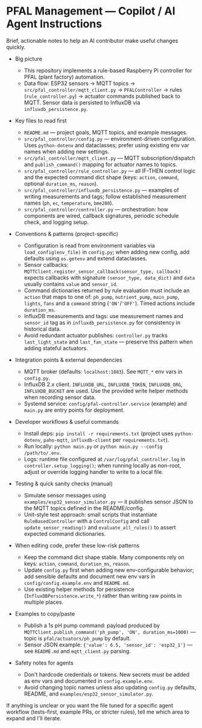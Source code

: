 <!--
Guidance for AI coding agents working on the PFAL Management System.
Focus: be immediately productive — understand architecture, key files, config, and common code patterns.
-->

# PFAL Management — Copilot / AI Agent Instructions

Brief, actionable notes to help an AI contributor make useful changes quickly.

- Big picture
  - This repository implements a rule-based Raspberry Pi controller for PFAL (plant factory) automation.
  - Data flow: ESP32 sensors -> MQTT topics -> `src/pfal_controller/mqtt_client.py` -> `PFALController` -> rules (`rule_controller.py`) -> actuator commands published back to MQTT. Sensor data is persisted to InfluxDB via `influxdb_persistence.py`.

- Key files to read first
  - `README.md` — project goals, MQTT topics, and example messages.
  - `src/pfal_controller/config.py` — environment-driven configuration. Uses `python-dotenv` and dataclasses; prefer using existing env var names when adding new settings.
  - `src/pfal_controller/mqtt_client.py` — MQTT subscription/dispatch and `publish_command()` mapping for actuator names to topics.
  - `src/pfal_controller/rule_controller.py` — all IF-THEN control logic and the expected command dict shape (keys: `action`, `command`, optional `duration_ms`, `reason`).
  - `src/pfal_controller/influxdb_persistence.py` — examples of writing measurements and tags; follow established measurement names (`ph`, `ec`, `temperature`, `bme280`).
  - `src/pfal_controller/controller.py` — orchestration: how components are wired, callback signatures, periodic schedule check, and logging setup.

- Conventions & patterns (project-specific)
  - Configuration is read from environment variables via `load_config(env_file)` in `config.py`; when adding new config, add defaults using `os.getenv` and extend dataclasses.
  - Sensor callbacks: `MQTTClient.register_sensor_callback(sensor_type, callback)` expects callbacks with signature `(sensor_type, data_dict)` and `data` usually contains `value` and `sensor_id`.
  - Command dictionaries returned by rule evaluation must include an `action` that maps to one of: `ph_pump`, `nutrient_pump`, `main_pump`, `lights`, `fans` and a `command` string (`'ON'`/`'OFF'`). Timed actions include `duration_ms`.
  - InfluxDB measurements and tags: use measurement names and `sensor_id` tag as in `influxdb_persistence.py` for consistency in historical data.
  - Avoid redundant actuator publishes: `controller.py` tracks `last_light_state` and `last_fan_state` — preserve this pattern when adding stateful actuators.

- Integration points & external dependencies
  - MQTT broker (defaults: `localhost:1883`). See `MQTT_*` env vars in `config.py`.
  - InfluxDB 2.x client. `INFLUXDB_URL`, `INFLUXDB_TOKEN`, `INFLUXDB_ORG`, `INFLUXDB_BUCKET` are used. Use the provided write helper methods when recording sensor data.
  - Systemd service: `config/pfal-controller.service` (example) and `main.py` are entry points for deployment.

- Developer workflows & useful commands
  - Install deps: `pip install -r requirements.txt` (project uses `python-dotenv`, `paho-mqtt`, `influxdb-client` per `requirements.txt`).
  - Run locally: `python main.py` or `python main.py --config /path/to/.env`.
  - Logs: runtime file configured at `/var/log/pfal_controller.log` in `controller.setup_logging()`; when running locally as non-root, adjust or override logging handler to write to a local file.

- Testing & quick sanity checks (manual)
  - Simulate sensor messages using `examples/esp32_sensor_simulator.py` — it publishes sensor JSON to the MQTT topics defined in the README/config.
  - Unit-style test approach: small scripts that instantiate `RuleBasedController` with a `ControlConfig` and call `update_sensor_reading()` and `evaluate_all_rules()` to assert expected command dictionaries.

- When editing code, prefer these low-risk patterns
  - Keep the command dict shape stable. Many components rely on keys: `action`, `command`, `duration_ms`, `reason`.
  - Update `config.py` first when adding new env-configurable behavior; add sensible defaults and document new env vars in `config/config.example.env` and `README.md`.
  - Use existing helper methods for persistence (`InfluxDBPersistence.write_*`) rather than writing raw points in multiple places.

- Examples to copy/paste
  - Publish a 1s pH pump command: payload produced by `MQTTClient.publish_command('ph_pump', 'ON', duration_ms=1000)` — topic is `pfal/actuators/ph_pump` by default.
  - Sensor JSON example: `{'value': 6.5, 'sensor_id': 'esp32_1'}` — see `README.md` and `mqtt_client.py` parsing.

- Safety notes for agents
  - Don't hardcode credentials or tokens. New secrets must be added as env vars and documented in `config.example.env`.
  - Avoid changing topic names unless also updating `config.py` defaults, README, and `examples/esp32_sensor_simulator.py`.

If anything is unclear or you want the file tuned for a specific agent workflow (tests-first, example PRs, or stricter rules), tell me which area to expand and I'll iterate.
